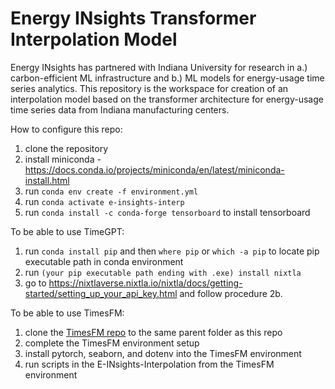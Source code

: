 # Energy INsights Transformer Interpolation Model
Energy INsights has partnered with Indiana University for research in a.) carbon-efficient ML infrastructure and b.) ML models for energy-usage time series analytics. This repository is the workspace for creation of an interpolation model based on the transformer architecture for energy-usage time series data from Indiana manufacturing centers.

How to configure this repo:
1. clone the repository
2. install miniconda - https://docs.conda.io/projects/miniconda/en/latest/miniconda-install.html
3. run `conda env create -f environment.yml`
4. run `conda activate e-insights-interp`
5. run `conda install -c conda-forge tensorboard` to install tensorboard

To be able to use TimeGPT:
1. run `conda install pip` and then `where pip` or `which -a pip` to locate pip executable path in conda environment
2. run `(your pip executable path ending with .exe) install nixtla`
3. go to https://nixtlaverse.nixtla.io/nixtla/docs/getting-started/setting_up_your_api_key.html and follow procedure 2b.

To be able to use TimesFM:
1. clone the [TimesFM repo](https://github.com/google-research/timesfm/tree/master) to the same parent folder as this repo
2. complete the TimesFM environment setup
3. install pytorch, seaborn, and dotenv into the TimesFM environment
4. run scripts in the E-INsights-Interpolation from the TimesFM environment